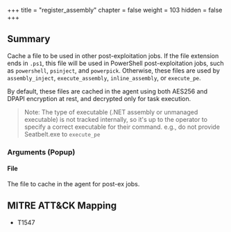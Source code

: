 +++
title = "register_assembly"
chapter = false
weight = 103
hidden = false
+++

## Summary
Cache a file to be used in other post-exploitation jobs. If the file extension ends in `.ps1`, this file will be used in PowerShell post-exploitation jobs, such as `powershell`, `psinject`, and `powerpick`. Otherwise, these files are used by `assembly_inject`, `execute_assembly`, `inline_assembly`, or `execute_pe`.

By default, these files are cached in the agent using both AES256 and DPAPI encryption at rest, and decrypted only for task execution.

>Note: The type of executable (.NET assembly or unmanaged executable) is not tracked internally, so it's up to the operator to specify a correct executable for their command. e.g., do not provide Seatbelt.exe to `execute_pe`

### Arguments (Popup)
#### File
The file to cache in the agent for post-ex jobs.

## MITRE ATT&CK Mapping

- T1547